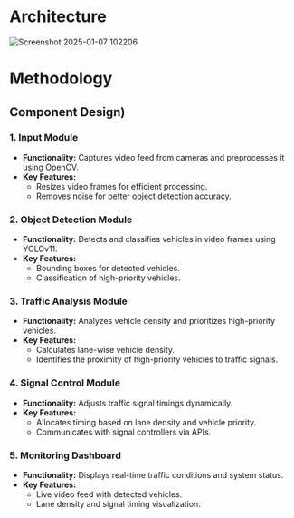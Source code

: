# Architecture
![Screenshot 2025-01-07 102206](https://github.com/user-attachments/assets/2c16178a-111f-4dd0-914e-ed54c29ea993)


# Methodology



## Component Design)


### 1. Input Module
- **Functionality:** Captures video feed from cameras and preprocesses it using OpenCV.
- **Key Features:**
  - Resizes video frames for efficient processing.
  - Removes noise for better object detection accuracy.

### 2. Object Detection Module
- **Functionality:** Detects and classifies vehicles in video frames using YOLOv11.
- **Key Features:**
  - Bounding boxes for detected vehicles.
  - Classification of high-priority vehicles.

### 3. Traffic Analysis Module
- **Functionality:** Analyzes vehicle density and prioritizes high-priority vehicles.
- **Key Features:**
  - Calculates lane-wise vehicle density.
  - Identifies the proximity of high-priority vehicles to traffic signals.

### 4. Signal Control Module
- **Functionality:** Adjusts traffic signal timings dynamically.
- **Key Features:**
  - Allocates timing based on lane density and vehicle priority.
  - Communicates with signal controllers via APIs.

### 5. Monitoring Dashboard
- **Functionality:** Displays real-time traffic conditions and system status.
- **Key Features:**
  - Live video feed with detected vehicles.
  - Lane density and signal timing visualization.


